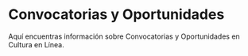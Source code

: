 # Convocatorias y Oportunidades

Aquí encuentras información sobre Convocatorias y Oportunidades en Cultura en Línea.
